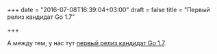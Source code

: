 +++
date = "2016-07-08T16:39:04+03:00"
draft = false
title = "Первый релиз кандидат Go 1.7"

+++

<p>А между тем, у нас тут <a href="https://groups.google.com/forum/#!topic/golang-nuts/K1gZPWaCI3I">первый релиз кандидат Go&nbsp;1.7</a>.</p>

